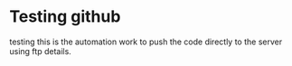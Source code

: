 # Testing github
testing this is the automation work to push the code directly to the server using ftp details. 
  
 
 
